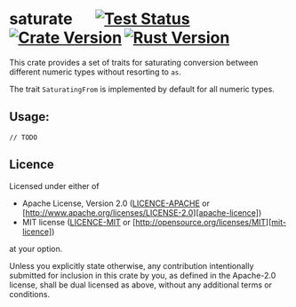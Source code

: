 # saturate &emsp; [![Test Status]][actions]&thinsp;[![Crate Version]][crates]&thinsp;[![Rust Version]][crates]

[test status]: https://img.shields.io/github/actions/workflow/status/staticintlucas/saturate/test.yml?branch=main&label=tests&style=flat-square
[crate version]: https://img.shields.io/crates/v/saturate?style=flat-square
[rust version]: https://img.shields.io/badge/rust-1.45%2B-informational?style=flat-square

[actions]: https://github.com/staticintlucas/saturate/actions?query=branch%3Amain
[crates]: https://crates.io/crates/saturate

This crate provides a set of traits for saturating conversion between different numeric types
without resorting to `as`.

The trait `SaturatingFrom` is implemented by default for all numeric types.

<!-- Additional implementations are also hidden behind the following features:

- `half` implements `SaturatingFrom` for [half]'s `f16` and `bf16`

[half]: https://crates.io/crates/half -->

## Usage:

```
// TODO
```

## Licence

Licensed under either of

* Apache License, Version 2.0 ([LICENCE-APACHE](LICENCE-APACHE) or [http://www.apache.org/licenses/LICENSE-2.0][apache-licence])
* MIT license ([LICENCE-MIT](LICENCE-MIT) or [http://opensource.org/licenses/MIT][mit-licence])

at your option.

Unless you explicitly state otherwise, any contribution intentionally submitted for inclusion in
this crate by you, as defined in the Apache-2.0 license, shall be dual licensed as above, without
any additional terms or conditions.

[apache-licence]: http://www.apache.org/licenses/LICENSE-2.0
[mit-licence]: http://opensource.org/licenses/MIT
